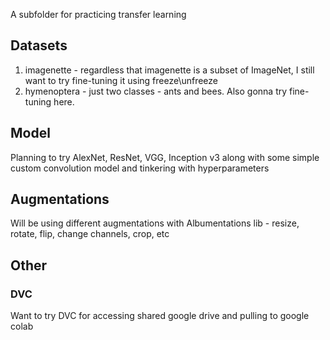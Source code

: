 A subfolder for practicing transfer learning

## Datasets
1. imagenette - regardless that imagenette is a subset of ImageNet, I still want to try fine-tuning it using freeze\unfreeze
2. hymenoptera - just two classes - ants and bees. Also gonna try fine-tuning here.

## Model
Planning to try AlexNet, ResNet, VGG, Inception v3 along with some simple custom convolution model and tinkering with hyperparameters

## Augmentations
Will be using different augmentations with Albumentations lib - resize, rotate, flip, change channels, crop, etc

## Other
### DVC
Want to try DVC for accessing shared google drive and pulling to google colab
